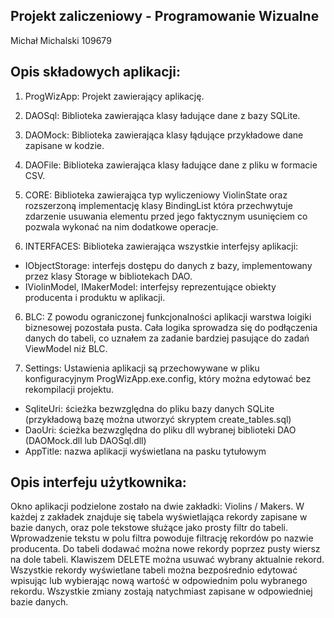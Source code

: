 Projekt zaliczeniowy - Programowanie Wizualne
---------------------------------------------
Michał Michalski 109679

## Opis składowych aplikacji:

1. ProgWizApp:
Projekt zawierający aplikację.

2. DAOSql:
Biblioteka zawierająca klasy ładujące dane z bazy SQLite.

3. DAOMock:
Biblioteka zawierająca klasy łądujące przykładowe dane zapisane w kodzie.

4. DAOFile:
Biblioteka zawierająca klasy ładujące dane z pliku w formacie CSV.

4. CORE:
Biblioteka zawierająca typ wyliczeniowy ViolinState oraz rozszerzoną implementację klasy BindingList która przechwytuje zdarzenie usuwania elementu przed jego faktycznym usunięciem co pozwala wykonać na nim dodatkowe operacje.

5. INTERFACES:
Biblioteka zawierająca wszystkie interfejsy aplikacji:

  - IObjectStorage: interfejs dostępu do danych z bazy, implementowany przez klasy Storage w bibliotekach DAO.
  - IViolinModel, IMakerModel: interfejsy reprezentujące obiekty producenta i produktu w aplikacji.

6. BLC:
Z powodu ograniczonej funkcjonalności aplikacji warstwa loigiki biznesowej pozostała pusta. Cała logika sprowadza się do podłączenia danych do
tabeli, co uznałem za zadanie bardziej pasujące do zadań ViewModel niż BLC.

7. Settings:
Ustawienia aplikacji są przechowywane w pliku konfiguracyjnym ProgWizApp.exe.config, który można edytować bez rekompilacji projektu.
  
  - SqliteUri: ścieżka bezwzględna do pliku bazy danych SQLite (przykładową bazę można utworzyć skryptem create_tables.sql)
  - DaoUri: ścieżka bezwzględna do pliku dll wybranej biblioteki DAO (DAOMock.dll lub DAOSql.dll)
  - AppTitle: nazwa aplikacji wyświetlana na pasku tytułowym


## Opis interfeju użytkownika:

Okno aplikacji podzielone zostało na dwie zakładki: Violins / Makers.
W każdej z zakładek znajduje się tabela wyświetlająca rekordy zapisane w bazie danych, oraz pole tekstowe służące jako prosty filtr do tabeli.
Wprowadzenie tekstu w polu filtra powoduje filtrację rekordów po nazwie producenta.
Do tabeli dodawać można nowe rekordy poprzez pusty wiersz na dole tabeli.
Klawiszem DELETE można usuwać wybrany aktualnie rekord.
Wszystkie rekordy wyświetlane tabeli można bezpośrednio edytować wpisując lub wybierając nową wartość w odpowiednim polu wybranego rekordu.
Wszystkie zmiany zostają natychmiast zapisane w odpowiedniej bazie danych.
